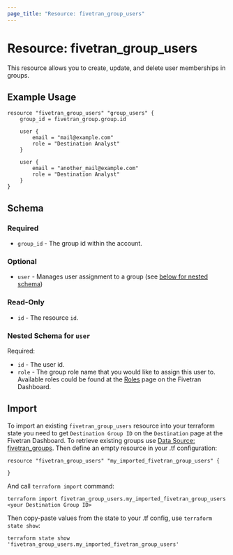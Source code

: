 ```yaml
---
page_title: "Resource: fivetran_group_users"
---
```


# Resource: fivetran_group_users

This resource allows you to create, update, and delete user memberships in groups.

## Example Usage

```hcl
resource "fivetran_group_users" "group_users" {
    group_id = fivetran_group.group.id

    user {
        email = "mail@example.com"
        role = "Destination Analyst"
    }

    user {
        email = "another_mail@example.com"
        role = "Destination Analyst"
    }
}
```

## Schema

### Required

- `group_id` - The group id within the account.

### Optional

- `user` - Manages user assignment to a group (see [below for nested schema](#nestedblock--user))

### Read-Only

- `id` -  The resource `id`.

<a id="nestedblock--user"></a>
### Nested Schema for `user`

Required:

- `id` - The user id.
- `role` - The group role name that you would like to assign this user to. Available roles could be found at the [Roles](https://fivetran.com/account/roles) page on the Fivetran Dashboard.

## Import

To import an existing `fivetran_group_users` resource into your terraform state you need to get `Destination Group ID` on the `Destination` page at the Fivetran Dashboard.
To retrieve existing groups use [Data Source: fivetran_groups](/docs/data-sources/groups).
Then define an empty resource in your .tf configuration:

```hcl
resource "fivetran_group_users" "my_imported_fivetran_group_users" {

}
```

And call `terraform import` command:

```
terraform import fivetran_group_users.my_imported_fivetran_group_users <your Destination Group ID>
```

Then copy-paste values from the state to your .tf config, use `terraform state show`:

```
terraform state show 'fivetran_group_users.my_imported_fivetran_group_users'
```
